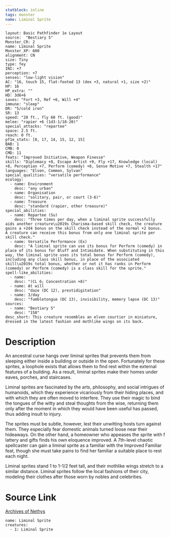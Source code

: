 ```yaml
---
statblock: inline
tags: monster
name: Liminal Sprite
---
```

```statblock
layout: Basic Pathfinder 1e Layout
source:  "Bestiary 5"
Monster_CR: 2
name: Liminal Sprite
Monster_XP: 600
alignment: CN
size: Tiny
type: fey
INI: +7
perception: +7
senses: "low-light vision"
AC: "16, touch 15, flat-footed 13 (dex +3, natural +1, size +2)"
HP: 16
HP_extra: ""
HD: 3d6+6
saves: "Fort +3, Ref +6, Will +4"
immune: "sleep"
DR: "5/cold iron"
SR: 13
speed: "20 ft., fly 60 ft. (good)"
melee: "rapier +6 (1d3-1/18-20)"
special_attacks: "repartee"
space: 2.5 ft.
reach: 0 ft.
pf1e_stats: [8, 17, 14, 15, 12, 15]
BAB: 1
CMB: 0
CMD: 11
feats: "Improved Initiative, Weapon Finesse"
skills: "Diplomacy +8, Escape Artist +9, Fly +17, Knowledge (local) +8, Perception +7, Perform (comedy) +8, Sense Motive +7, Stealth +17"
languages: "Elven, Common, Sylvan"
special_qualities: "versatile performance"
ecology:
  - name: Environment
    desc: "any urban"
  - name: Organisation
    desc: "solitary, pair, or court (3-6)"
  - name: Treasure
    desc: "standard (rapier, other treasure)"
special_abilities:
  - name: Repartee (Su)
    desc: "Three times per day, when a liminal sprite successfully aids another creature\u2019s Charisma-based skill check, the creature gains a +2d4 bonus on the skill check instead of the normal +2 bonus. A creature can receive this bonus from only one liminal sprite per skill check."
  - name: Versatile Performance (Ex)
    desc: "A liminal sprite can use its bonus for Perform (comedy) in place of its bonus for Bluff and Intimidate. When substituting in this way, the liminal sprite uses its total bonus for Perform (comedy), including any class skill bonus, in place of the associated skill\u2019s total bonus, whether or not it has ranks in Perform (comedy) or Perform (comedy) is a class skill for the sprite."
spell-like_abilities:
  - name:
    desc: "(CL 6; Concentration +8)"
  - name: At will
    desc: "daze (DC 12), prestidigitation"
  - name: 3/day
    desc: "fumbletongue (DC 13), invisibility, memory lapse (DC 13)"
sources:
  - name: "Bestiary 5"
    desc: "158"
desc_short: This creature resembles an elven courtier in miniature, dressed in the latest fashion and mothlike wings on its back.
```
# Description
An ancestral curse hangs over liminal sprites that prevents them from sleeping either inside a building or outside in the open. Fortunately for these sprites, a loophole exists that allows them to find rest within the external features of a building. As a result, liminal sprites make their homes under eaves, porches, and staircases.

 Liminal sprites are fascinated by the arts, philosophy, and social intrigues of humanoids, which they experience vicariously from their hiding places, and with which they are often moved to interfere. They use their magic to bind the tongues of the witty and steal thoughts from the wise, returning them only after the moment in which they would have been useful has passed, thus adding insult to injury.

 The sprites must be subtle, however, lest their unwitting hosts turn against them. They especially fear domestic animals turned loose near their hideaways. On the other hand, a homeowner who appeases the sprite with f lattery and gifts finds his own eloquence improved. A 7th-level chaotic spellcaster can gain a liminal sprite as a familiar with the Improved Familiar feat, though she must take pains to find her familiar a suitable place to rest each night.

 Liminal sprites stand 1 to 1-1/2 feet tall, and their mothlike wings stretch to a similar distance. Liminal sprites follow the local fashions of their city, modeling their clothes after those worn by nobles and celebrities.
# Source Link
[Archives of Nethys](https://aonprd.com/MonsterDisplay.aspx?ItemName=Liminal%20Sprite)
```encounter-table
name: Liminal Sprite
creatures:
  - 1: Liminal Sprite
```
